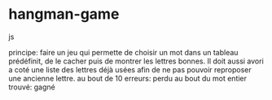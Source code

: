 # hangman-game
js 

principe: faire un jeu qui permette de choisir un mot dans un tableau prédéfinit, de le cacher puis de montrer les lettres bonnes. 
Il doit aussi avori a coté une liste des lettres déjà usées afin de ne pas pouvoir reproposer une ancienne lettre. 
au bout de 10 erreurs: perdu
au bout du mot entier trouvé: gagné
